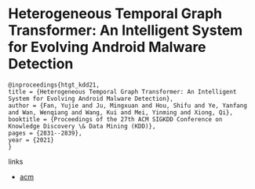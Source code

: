 # Heterogeneous Temporal Graph Transformer: An Intelligent System for Evolving Android Malware Detection

```
@inproceedings{htgt_kdd21,
title = {Heterogeneous Temporal Graph Transformer: An Intelligent System for Evolving Android Malware Detection},
author = {Fan, Yujie and Ju, Mingxuan and Hou, Shifu and Ye, Yanfang and Wan, Wenqiang and Wang, Kui and Mei, Yinming and Xiong, Qi},
booktitle = {Proceedings of the 27th ACM SIGKDD Conference on Knowledge Discovery \& Data Mining (KDD)},
pages = {2831--2839},
year = {2021}
}
```

links
- [acm](https://dl.acm.org/doi/10.1145/3447548.3467168)

